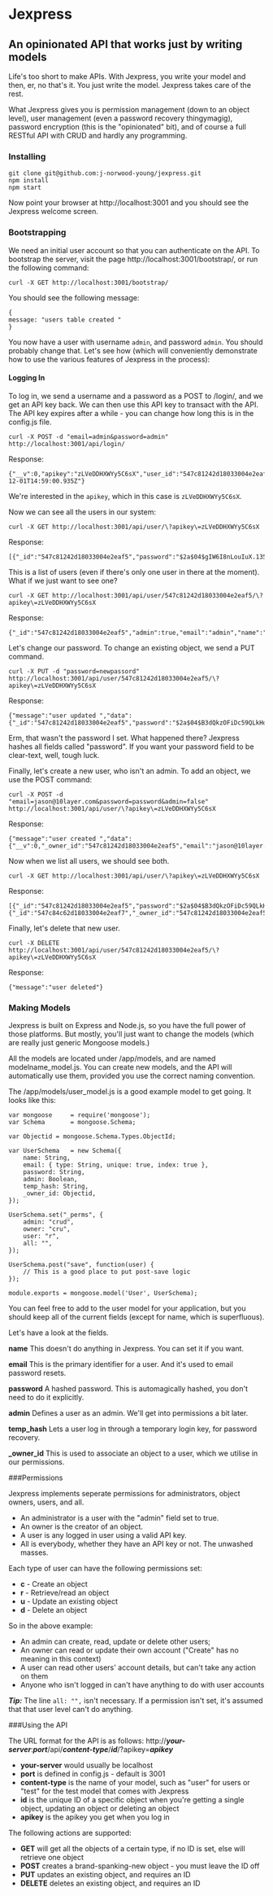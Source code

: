 # Jexpress

## An opinionated API that works just by writing models

Life's too short to make APIs. With Jexpress, you write your model and then, er, no that's it. You just write the model. Jexpress takes care of the rest.

What Jexpress gives you is permission management (down to an object level), user management (even a password recovery thingymagig), password encryption (this is the "opinionated" bit), and of course a full RESTful API with CRUD and hardly any programming. 

### Installing

```
git clone git@github.com:j-norwood-young/jexpress.git
npm install
npm start
```

Now point your browser at http://localhost:3001 and you should see the Jexpress welcome screen.

### Bootstrapping

We need an initial user account so that you can authenticate on the API. To bootstrap the server, visit the page http://localhost:3001/bootstrap/, or run the following command:

```
curl -X GET http://localhost:3001/bootstrap/
```

You should see the following message:
```
{
message: "users table created "
}
```

You now have a user with username `admin`, and password `admin`. You should probably change that. Let's see how (which will conveniently demonstrate how to use the various features of Jexpress in the process):

#### Logging In

To log in, we send a username and a password as a POST to /login/, and we get an API key back. We can then use this API key to transact with the API. The API key expires after a while - you can change how long this is in the config.js file.

```
curl -X POST -d "email=admin&password=admin" http://localhost:3001/api/login/
```

Response:
```
{"__v":0,"apikey":"zLVeDDHXWYy5C6sX","user_id":"547c81242d18033004e2eaf5","_id":"547c82342d18033004e2eaf6","created":"2014-12-01T14:59:00.935Z"}
```

We're interested in the `apikey`, which in this case is `zLVeDDHXWYy5C6sX`. 

Now we can see all the users in our system:

```
curl -X GET http://localhost:3001/api/user/\?apikey\=zLVeDDHXWYy5C6sX
```

Response:

```
[{"_id":"547c81242d18033004e2eaf5","password":"$2a$04$gIW6I8nLouIuX.135WFgFeFNREdyixYS.5D5.3G1gHN2FvRohertS","admin":true,"email":"admin","name":"Admin","__v":0}]
```

This is a list of users (even if there's only one user in there at the moment). What if we just want to see one?

```
curl -X GET http://localhost:3001/api/user/547c81242d18033004e2eaf5/\?apikey\=zLVeDDHXWYy5C6sX
```

Response: 
```
{"_id":"547c81242d18033004e2eaf5","admin":true,"email":"admin","name":"Admin","__v":0}
```

Let's change our password. To change an existing object, we send a PUT command.

```
curl -X PUT -d "password=newpassord" http://localhost:3001/api/user/547c81242d18033004e2eaf5/\?apikey\=zLVeDDHXWYy5C6sX
```

Response:
```
{"message":"user updated ","data":{"_id":"547c81242d18033004e2eaf5","password":"$2a$04$B3dQkzOFiDc59QLkHo89iutc4iT9bYohBK18aqcylvc4CSJsGlCg.","admin":true,"email":"admin","name":"Admin","__v":0}}
```

Erm, that wasn't the password I set. What happened there? Jexpress hashes all fields called "password". If you want your password field to be clear-text, well, tough luck.

Finally, let's create a new user, who isn't an admin. To add an object, we use the POST command:

```
curl -X POST -d "email=jason@10layer.com&password=password&admin=false" http://localhost:3001/api/user/\?apikey\=zLVeDDHXWYy5C6sX
```

Response:
```
{"message":"user created ","data":{"__v":0,"_owner_id":"547c81242d18033004e2eaf5","email":"jason@10layer.com","password":"$2a$04$Lk5diezgm0EcsqVu6DsBDOz4Xz6JejNTtlxdKI/u4YB/Uq9UrQbJG","admin":false,"_id":"547c84c62d18033004e2eaf7"}}
```

Now when we list all users, we should see both.

```
curl -X GET http://localhost:3001/api/user/\?apikey\=zLVeDDHXWYy5C6sX
```

Response:
```
[{"_id":"547c81242d18033004e2eaf5","password":"$2a$04$B3dQkzOFiDc59QLkHo89iutc4iT9bYohBK18aqcylvc4CSJsGlCg.","admin":true,"email":"admin","name":"Admin","__v":0},{"_id":"547c84c62d18033004e2eaf7","_owner_id":"547c81242d18033004e2eaf5","email":"jason@10layer.com","password":"$2a$04$Lk5diezgm0EcsqVu6DsBDOz4Xz6JejNTtlxdKI/u4YB/Uq9UrQbJG","admin":false,"__v":0}]
```

Finally, let's delete that new user.

```
curl -X DELETE http://localhost:3001/api/user/547c81242d18033004e2eaf5/\?apikey\=zLVeDDHXWYy5C6sX
```

Response:
```
{"message":"user deleted"}
```

### Making Models

Jexpress is built on Express and Node.js, so you have the full power of those platforms. But mostly, you'll just want to change the models (which are really just generic Mongoose models.)

All the models are located under /app/models, and are named modelname_model.js. You can create new models, and the API will automatically use them, provided you use the correct naming convention.

The /app/models/user_model.js is a good example model to get going. It looks like this:
```
var mongoose     = require('mongoose');
var Schema       = mongoose.Schema;

var Objectid = mongoose.Schema.Types.ObjectId;

var UserSchema   = new Schema({
    name: String,
    email: { type: String, unique: true, index: true },
    password: String,
    admin: Boolean,
    temp_hash: String,
    _owner_id: Objectid,
});

UserSchema.set("_perms", {
    admin: "crud",
    owner: "cru",
    user: "r",
    all: "",
});

UserSchema.post("save", function(user) { 
    // This is a good place to put post-save logic
});

module.exports = mongoose.model('User', UserSchema);
```

You can feel free to add to the user model for your application, but you should keep all of the current fields (except for name, which is superfluous). 

Let's have a look at the fields.

**name**
This doesn't do anything in Jexpress. You can set it if you want.

**email**
This is the primary identifier for a user. And it's used to email password resets.

**password**
A hashed password. This is automagically hashed, you don't need to do it explicitly.

**admin**
Defines a user as an admin. We'll get into permissions a bit later.

**temp_hash**
Lets a user log in through a temporary login key, for password recovery.

**_owner_id**
This is used to associate an object to a user, which we utilise in our permissions.

###Permissions

Jexpress implements seperate permissions for administrators, object owners, users, and all.

- An administrator is a user with the "admin" field set to true.
- An owner is the creator of an object.
- A user is any logged in user using a valid API key.
- All is everybody, whether they have an API key or not. The unwashed masses.

Each type of user can have the following permissions set:
- **c** - Create an object
- **r** - Retrieve/read an object
- **u** - Update an existing object
- **d** - Delete an object

So in the above example:
- An admin can create, read, update or delete other users;
- An owner can read or update their own account ("Create" has no meaning in this context)
- A user can read other users' account details, but can't take any action on them
- Anyone who isn't logged in can't have anything to do with user accounts

***Tip:*** The line ```all: "",``` isn't necessary. If a permission isn't set, it's assumed that that user level can't do anything.

###Using the API

The URL format for the API is as follows:
http://***your-server***:***port***/api/***content-type***/***id***/?apikey=***apikey***

- **your-server** would usually be localhost
- **port** is defined in config.js - default is 3001
- **content-type** is the name of your model, such as "user" for users or "test" for the test model that comes with Jexpress
- **id** is the unique ID of a specific object when you're getting a single object, updating an object or deleting an object
- **apikey** is the apikey you get when you log in

The following actions are supported:

- **GET** will get all the objects of a certain type, if no ID is set, else will retrieve one object
- **POST** creates a brand-spanking-new object - you must leave the ID off
- **PUT** updates an existing object, and requires an ID
- **DELETE** deletes an existing object, and requires an ID

